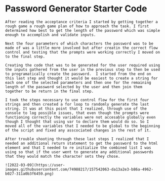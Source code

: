 # Password Generator Starter Code

    After reading the acceptance criteria I started by getting together a rough game a rough game plan of how to approach the task. I first determined how best to get the length of the password which was simple enough to accomplish and validate inputs.

    Next the four parameters of which characters the password was to be made of was a little more involved but after creatin the correct flow control and testing that the prompts were working correctly I moved on to the final step.

    Creating the code that was to be generated for the user required using the inputs gathered from the user in the previous step to then be used to programatically create the password.  I started from the end on this last step and thought it would be easiest to create a string for each one of the selected parameters and then one for the remaining length of the password selected by the user and then join them together to be return in the final step.

    I took the steps necessary to use control flow for the first four strings and then created a for loop to randomly generate the last string. It was at this point that I realized, through use of the console to log possible issues, that even though the prompts were functioning correctly the variables were not accesable globally even though I thought that using var to declare them would do so. So I moved all of the variables that I needed to be global to the beginning of the script and fixed any asscociated changes in the rest of it.

    After trouble shooting through these last steps I realized that I needed an additional return statement to get the password to the html element and that I needed to re initialize the combined list I was using so that if the user went to generate any additional passwords that they would match the character sets they chose.
    
    ![2022-03-09](https://user-images.githubusercontent.com/74988217/157542063-da13a2e3-b86a-4962-b027-311a0b3f6459.png)
